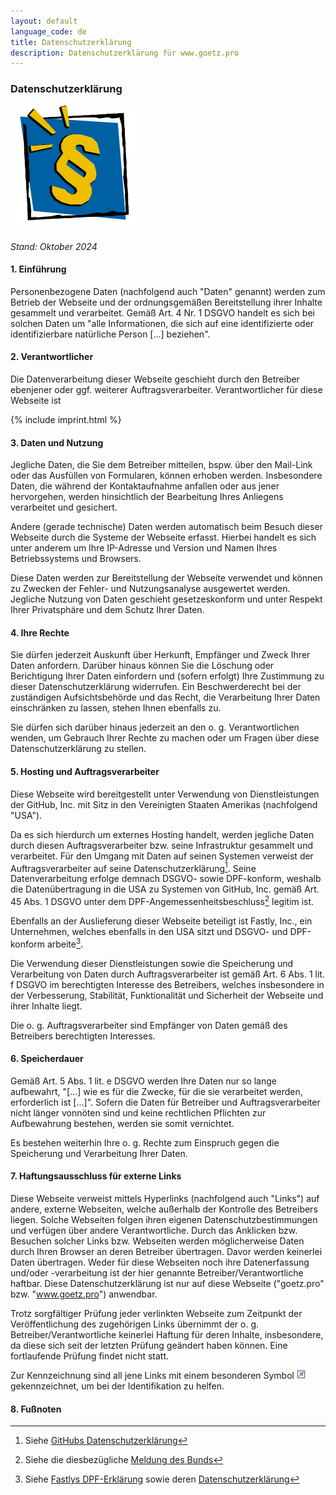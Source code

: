 ```yaml
---
layout: default
language_code: de
title: Datenschutzerklärung
description: Datenschutzerklärung für www.goetz.pro
---
```


### Datenschutzerklärung

<img src="/assets/img/icon-legal.png" alt="Legal Icon" class="txt-img">

*Stand: Oktober 2024*

#### 1. Einführung

Personenbezogene Daten (nachfolgend auch "Daten" genannt) werden zum Betrieb der
Webseite und der ordnungsgemäßen Bereitstellung ihrer Inhalte gesammelt und
verarbeitet.
Gemäß Art. 4 Nr. 1 DSGVO handelt es sich bei solchen Daten um "alle
Informationen, die sich auf eine identifizierte oder identifizierbare natürliche
Person [...] beziehen".

#### 2. Verantwortlicher

Die Datenverarbeitung dieser Webseite geschieht durch den Betreiber ebenjener
oder ggf. weiterer Auftragsverarbeiter.
Verantwortlicher für diese Webseite ist

{% include imprint.html %}

#### 3. Daten und Nutzung

Jegliche Daten, die Sie dem Betreiber mitteilen, bspw. über den Mail-Link oder
das Ausfüllen von Formularen, können erhoben werden. Insbesondere Daten, die
während der Kontaktaufnahme anfallen oder aus jener hervorgehen, werden
hinsichtlich der Bearbeitung Ihres Anliegens verarbeitet und gesichert.

Andere (gerade technische) Daten werden automatisch beim Besuch dieser Webseite
durch die Systeme der Webseite erfasst. Hierbei handelt es sich unter anderem um
Ihre IP-Adresse und Version und Namen Ihres Betriebssystems und Browsers.

Diese Daten werden zur Bereitstellung der Webseite verwendet und können zu
Zwecken der Fehler- und Nutzungsanalyse ausgewertet werden. Jegliche Nutzung von
Daten geschieht gesetzeskonform und unter Respekt Ihrer Privatsphäre und dem
Schutz Ihrer Daten.

#### 4. Ihre Rechte

Sie dürfen jederzeit Auskunft über Herkunft, Empfänger und Zweck Ihrer Daten
anfordern. Darüber hinaus können Sie die Löschung oder Berichtigung Ihrer Daten
einfordern und (sofern erfolgt) Ihre Zustimmung zu dieser Datenschutzerklärung
widerrufen. Ein Beschwerderecht bei der zuständigen Aufsichtsbehörde und das
Recht, die Verarbeitung Ihrer Daten einschränken zu lassen, stehen Ihnen
ebenfalls zu.

Sie dürfen sich darüber hinaus jederzeit an den o. g. Verantwortlichen wenden,
um Gebrauch Ihrer Rechte zu machen oder um Fragen über diese
Datenschutzerklärung zu stellen.

#### 5. Hosting und Auftragsverarbeiter

Diese Webseite wird bereitgestellt unter Verwendung von Dienstleistungen der
GitHub, Inc. mit Sitz in den Vereinigten Staaten Amerikas (nachfolgend "USA").

Da es sich hierdurch um externes Hosting handelt, werden jegliche Daten durch
diesen Auftragsverarbeiter bzw. seine Infrastruktur gesammelt und verarbeitet.
Für den Umgang mit Daten auf seinen Systemen verweist der Auftragsverarbeiter
auf seine Datenschutzerklärung[^1].
Seine Datenverarbeitung erfolge demnach DSGVO- sowie DPF-konform, weshalb die
Datenübertragung in die USA zu Systemen von GitHub, Inc. gemäß Art. 45 Abs. 1
DSGVO unter dem DPF-Angemessenheitsbeschluss[^2] legitim ist.

Ebenfalls an der Auslieferung dieser Webseite beteiligt ist Fastly, Inc., ein
Unternehmen, welches ebenfalls in den USA sitzt und DSGVO- und DPF-konform
arbeite[^3].

Die Verwendung dieser Dienstleistungen sowie die Speicherung und Verarbeitung
von Daten durch Auftragsverarbeiter ist gemäß Art. 6 Abs. 1 lit. f DSGVO im
berechtigten Interesse des Betreibers, welches insbesondere in der Verbesserung,
Stabilität, Funktionalität und Sicherheit der Webseite und ihrer Inhalte liegt.

Die o. g. Auftragsverarbeiter sind Empfänger von Daten gemäß des Betreibers
berechtigten Interesses.

#### 6. Speicherdauer

Gemäß Art. 5 Abs. 1 lit. e DSGVO werden Ihre Daten nur so lange aufbewahrt,
"[...] wie es für die Zwecke, für die sie verarbeitet werden, erforderlich ist
[...]". Sofern die Daten für Betreiber und Auftragsverarbeiter nicht länger
vonnöten sind und keine rechtlichen Pflichten zur Aufbewahrung bestehen, werden
sie somit vernichtet.

Es bestehen weiterhin Ihre o. g. Rechte zum Einspruch gegen die Speicherung und
Verarbeitung Ihrer Daten.

#### 7. Haftungsausschluss für externe Links

Diese Webseite verweist mittels Hyperlinks (nachfolgend auch "Links") auf
andere, externe Webseiten, welche außerhalb der Kontrolle des Betreibers liegen.
Solche Webseiten folgen ihren eigenen Datenschutzbestimmungen und verfügen über
andere Verantwortliche. Durch das Anklicken bzw. Besuchen solcher Links bzw.
Webseiten werden möglicherweise Daten durch Ihren Browser an deren Betreiber
übertragen. Davor werden keinerlei Daten übertragen. Weder für diese Webseiten
noch ihre Datenerfassung und/oder -verarbeitung ist der hier genannte
Betreiber/Verantwortliche haftbar. Diese Datenschutzerklärung ist nur auf diese
Webseite ("goetz.pro" bzw. "www.goetz.pro") anwendbar.

Trotz sorgfältiger Prüfung jeder verlinkten Webseite zum Zeitpunkt der
Veröffentlichung des zugehörigen Links übernimmt der o. g.
Betreiber/Verantwortliche keinerlei Haftung für deren Inhalte, insbesondere, da
diese sich seit der letzten Prüfung geändert haben können. Eine fortlaufende
Prüfung findet nicht statt.

Zur Kennzeichnung sind all jene Links mit einem besonderen Symbol
![Externer Link](/assets/img/external.png) gekennzeichnet, um bei der
Identifikation zu helfen.

#### 8. Fußnoten

[^1]: Siehe
      [GitHubs Datenschutzerklärung](https://docs.github.com/de/site-policy/privacy-policies/github-general-privacy-statement)

[^2]: Siehe die diesbezügliche
      [Meldung des Bunds](https://www.bfdi.bund.de/SharedDocs/Kurzmeldungen/DE/2023/17_Angemessenheitsbeschluss-EU-US-DPF.html)

[^3]: Siehe
      [Fastlys DPF-Erklärung](https://www.fastly.com/de/data-privacy-framework/)
      sowie deren [Datenschutzerklärung](https://www.fastly.com/de/privacy/)
